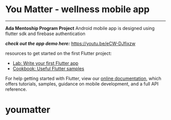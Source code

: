 # You Matter - wellness mobile app

****
**Ada Mentoship Program Project**
Android mobile app is designed using flutter sdk and firebase authentication

_**check out the app demo here:**_ https://youtu.be/eCW-DJfixzw





resources to get started on the first Flutter project:

- [Lab: Write your first Flutter app](https://flutter.dev/docs/get-started/codelab)
- [Cookbook: Useful Flutter samples](https://flutter.dev/docs/cookbook)

For help getting started with Flutter, view our
[online documentation](https://flutter.dev/docs), which offers tutorials,
samples, guidance on mobile development, and a full API reference.
# youmatter
